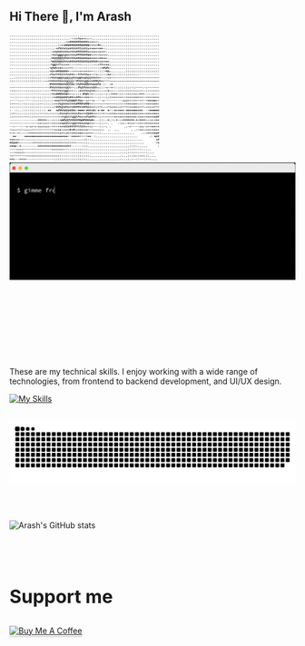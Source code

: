 ## Hi There 👋, I'm Arash


<img src="https://github.com/aye007/aye007/blob/main/arash.png?raw=true" alt="Arash's Picture" width="264" height="auto" />  <img src="https://github.com/aye007/aye007/blob/main/about.gif?raw=true" alt="About Me GIF" width="550" height="auto" /> 

<!-- Skills Section -->
<div align="left" style="margin-top: 150px;">
  <p>
    These are my technical skills. I enjoy working with a wide range of technologies, 
    from frontend to backend development, and UI/UX design.
  </p>
<a href="https://skillicons.dev">
  <img src="https://skillicons.dev/icons?i=html,css,js,php,react,angular,vue,flutter,nodejs,laravel,wordpress,sass,jquery,bootstrap,webpack,vite,symfony,kubernetes,docker,debian,github,ai,ps,xd,phpstorm,postman,ai" 
       alt="My Skills" />
</a>

</div>


 
<br>

 ![Snake animation](https://github.com/aye007/aye007/blob/output/github-contribution-grid-snake-dark.svg)

<br><br>

![Arash's GitHub stats](https://github-readme-stats.vercel.app/api?username=aye007&show_icons=true&theme=chartreuse-dark)

<br><br>
<p style="font-size: 32px;margin-top:50px;"><strong>Support me</strong></p>
<a href="https://buymeacoffee.com/arashyazdani" target="_blank"><img src="https://www.buymeacoffee.com/assets/img/custom_images/orange_img.png" alt="Buy Me A Coffee" style="height: 41px !important;width: 174px !important;box-shadow: 0px 3px 2px 0px rgba(190, 190, 190, 0.5) !important;-webkit-box-shadow: 0px 3px 2px 0px rgba(190, 190, 190, 0.5) !important;" ></a>


